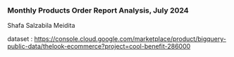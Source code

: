 ### Monthly Products Order Report Analysis, July 2024 <br>
Shafa Salzabila Meidita

dataset :
https://console.cloud.google.com/marketplace/product/bigquery-public-data/thelook-ecommerce?project=cool-benefit-286000
